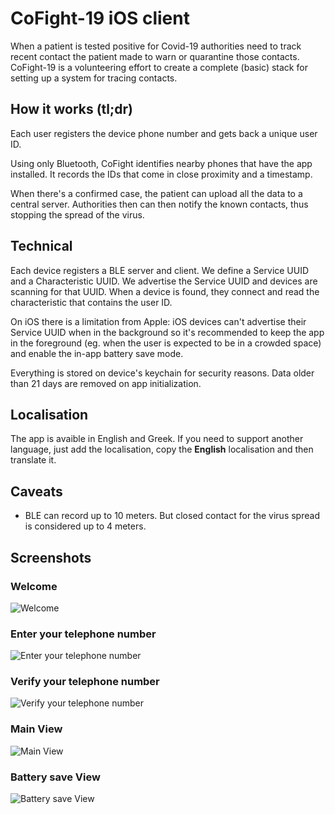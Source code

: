 
# CoFight-19 iOS client

When a patient is tested positive for Covid-19 authorities need to track recent contact the patient made to warn or quarantine those contacts. CoFight-19 is a volunteering effort to create a complete (basic) stack for setting up a system for tracing contacts.

## How it works (tl;dr)

Each user registers the device phone number and gets back a unique user ID.

Using only Bluetooth, CoFight identifies nearby phones that have the app installed. It records the IDs that come in close proximity and a timestamp. 

When there's a confirmed case, the patient can upload all the data to a central server. Authorities then can then notify the known contacts, thus stopping the spread of the virus.

## Technical

Each device registers a BLE server and client. We define a Service UUID and a Characteristic UUID. We advertise the Service UUID and devices are scanning for that UUID. When a device is found, they connect and read the characteristic that contains the user ID. 

On iOS there is a limitation from Apple: iOS devices can't advertise their Service UUID when in the background so it's recommended to keep the app in the foreground (eg. when the user is expected to be in a crowded space) and enable the in-app battery save mode.

Everything is stored on device's keychain for security reasons. Data older than 21 days are removed on app initialization.

## Localisation
The app is avaible in English and Greek. If you need to support another language, just add the localisation, copy the **English** localisation and then translate it.

## Caveats

* BLE can record up to 10 meters. But closed contact for the virus spread is considered up to 4 meters.

## Screenshots
### Welcome
![Welcome](https://i.imgur.com/MguIvsq.png)

### Enter your telephone number
![Enter your telephone number](https://i.imgur.com/bc2sqXM.png)

### Verify your telephone number
![Verify your telephone number](https://i.imgur.com/CG5jd6V.png)

### Main View
![Main View](https://i.imgur.com/VR1267c.png)

### Battery save View
![Battery save View](https://i.imgur.com/I7ppgKr.png)